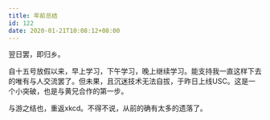 ```yaml
---
title: 年前总结
id: 122
date: 2020-01-21T10:08:12+08:00
---
```



翌日罢，即归乡。

自十五号放假以来，早上学习，下午学习，晚上继续学习。能支持我一直这样下去的唯有与人交流罢了。但未果，且沉迷技术无法自拔，于昨日上线USC。这是一个小突破，也是与黄兄合作的第一步。

与游之结也，重返xkcd。不得不说，从前的确有太多的遗落了。
